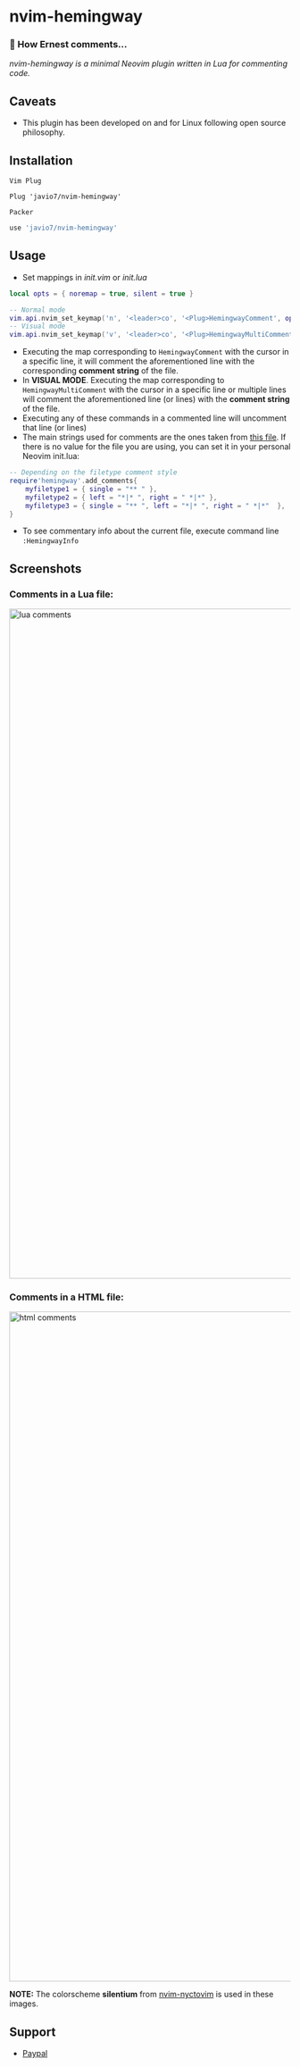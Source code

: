 # nvim-hemingway
### :memo: How Ernest comments...
*nvim-hemingway is a minimal Neovim plugin written in Lua for commenting code.*

## Caveats
- This plugin has been developed on and for Linux following open source philosophy.

## Installation
`Vim Plug`
```vim
Plug 'javio7/nvim-hemingway'
```
`Packer`
```lua
use 'javio7/nvim-hemingway'
```

## Usage
- Set mappings in *init.vim* or *init.lua*
```lua
local opts = { noremap = true, silent = true }

-- Normal mode 
vim.api.nvim_set_keymap('n', '<leader>co', '<Plug>HemingwayComment', opts)
-- Visual mode
vim.api.nvim_set_keymap('v', '<leader>co', '<Plug>HemingwayMultiComment<CR>', opts)
```
- Executing the map corresponding to `HemingwayComment` with the cursor in a specific line, it will comment the aforementioned line with the corresponding **comment string** of the file.
- In **VISUAL MODE**. Executing the map corresponding to `HemingwayMultiComment` with the cursor in a specific line or multiple lines will comment the aforementioned line (or lines) with the **comment string** of the file.
- Executing any of these commands in a commented line  will uncomment that line (or lines)
- The main strings used for comments are the ones taken from [this file](https://github.com/javio7/nvim-hemingway/blob/master/lua/hemingway.lua). If there is no value for the file you are using, you can set it in your personal Neovim init.lua:
```lua
-- Depending on the filetype comment style
require'hemingway'.add_comments{
    myfiletype1 = { single = "** " },
    myfiletype2 = { left = "*|* ", right = " *|*" },
    myfiletype3 = { single = "** ", left = "*|* ", right = " *|*"  },
}
```
- To see commentary info about the current file, execute command line `:HemingwayInfo`

## Screenshots
### Comments in a Lua file:

<img src="https://github.com/javio7/img/blob/master/nvim-hemingway/hemingway-lua.gif?raw=true" alt="lua comments" style="width:1200px;"/>

### Comments in a HTML file:

<img src="https://github.com/javio7/img/blob/master/nvim-hemingway/hemingway-html.gif?raw=true" alt="html comments" style="width:1200px;"/>


**NOTE:** The colorscheme **silentium** from [nvim-nyctovim](https://github.com/javio7/nvim-nyctovim) is used in these images.

## Support
- [Paypal](https://www.paypal.com/donate/?hosted_button_id=DT5ZGHRJKYJ8C)
